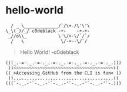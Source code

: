 #       hello-world
```
  / _ \_____________/`/\+-/\'\'\
\_\(_)/_/ c0deblack -+-    -+-+-
 _//o\\_            \'\/+-\/`/`/
  /   \              \/-+--\/`/ 
```

>Hello World!
>-c0deblack

```
(((_.-=-._.-=-._.-=-._.-=-._.-=-._.-=-._.)))
 ))~~~~~~~~~~~~~~~~~~~~~~~~~~~~~~~~~~~~~~(( 
(( >Accessing GitHub from the CLI is fun< ))
 ))......................................(( 
(((`-._.-'`-._.-'`-._.-'`-._.-'`-._.-'`-.)))

```
